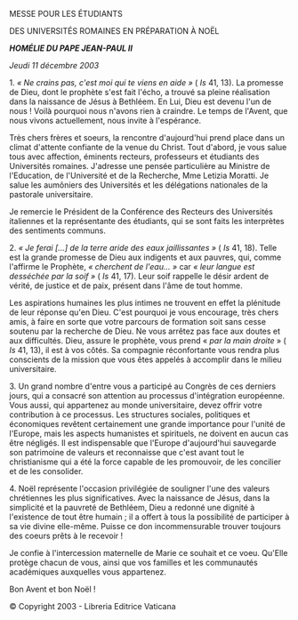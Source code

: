 MESSE POUR LES ÉTUDIANTS

DES UNIVERSITÉS ROMAINES EN PRÉPARATION À NOËL

***HOMÉLIE DU PAPE JEAN-PAUL II***

*Jeudi 11 décembre 2003*

1. *« *Ne crains pas, c'est moi qui te viens en aide* »* ( *Is* 41, 13). La promesse de Dieu, dont le prophète s'est fait l'écho, a trouvé sa pleine réalisation dans la naissance de Jésus à Bethléem. En Lui, Dieu est devenu l'un de nous ! Voilà pourquoi nous n'avons rien à craindre. Le temps de l'Avent, que nous vivons actuellement, nous invite à l'espérance.

Très chers frères et soeurs, la rencontre d'aujourd'hui prend place dans un climat d'attente confiante de la venue du Christ. Tout d'abord, je vous salue tous avec affection, éminents recteurs, professeurs et étudiants des Universités romaines. J'adresse une pensée particulière au Ministre de l'Education, de l'Université et de la Recherche, Mme Letizia Moratti. Je salue les aumôniers des Universités et les délégations nationales de la pastorale universitaire.

Je remercie le Président de la Conférence des Recteurs des Universités italiennes et la représentante des étudiants, qui se sont faits les interprètes des sentiments communs.

2. *« *Je ferai [...] de la terre aride des eaux jaillissantes* »* ( *Is* 41, 18). Telle est la grande promesse de Dieu aux indigents et aux pauvres, qui, comme l'affirme le Prophète, *« *cherchent de l'eau...* »* car *« *leur langue est desséchée par la soif* »* ( *Is* 41, 17). Leur soif rappelle le désir ardent de vérité, de justice et de paix, présent dans l'âme de tout homme.

Les aspirations humaines les plus intimes ne trouvent en effet la plénitude de leur réponse qu'en Dieu. C'est pourquoi je vous encourage, très chers amis, à faire en sorte que votre parcours de formation soit sans cesse soutenu par la recherche de Dieu. Ne vous arrêtez pas face aux doutes et aux difficultés. Dieu, assure le prophète, vous prend « *par la main droite* » ( *Is* 41, 13), il est à vos côtés. Sa compagnie réconfortante vous rendra plus conscients de la mission que vous êtes appelés à accomplir dans le milieu universitaire.

3. Un grand nombre d'entre vous a participé au Congrès de ces derniers jours, qui a consacré son attention au processus d'intégration européenne. Vous aussi, qui appartenez au monde universitaire, devez offrir votre contribution à ce processus. Les structures sociales, politiques et économiques revêtent certainement une grande importance pour l'unité de l'Europe, mais les aspects humanistes et spirituels, ne doivent en aucun cas être négligés. Il est indispensable que l'Europe d'aujourd'hui sauvegarde son patrimoine de valeurs et reconnaisse que c'est avant tout le christianisme qui a été la force capable de les promouvoir, de les concilier et de les consolider.

4. Noël représente l'occasion privilégiée de souligner l'une des valeurs chrétiennes les plus significatives. Avec la naissance de Jésus, dans la simplicité et la pauvreté de Bethléem, Dieu a redonné une dignité à l'existence de tout être humain ; il a offert à tous la possibilité de participer à sa vie divine elle-même. Puisse ce don incommensurable trouver toujours des coeurs prêts à le recevoir !

Je confie à l'intercession maternelle de Marie ce souhait et ce voeu. Qu'Elle protège chacun de vous, ainsi que vos familles et les communautés académiques auxquelles vous appartenez.

Bon Avent et bon Noël !

© Copyright 2003 - Libreria Editrice Vaticana